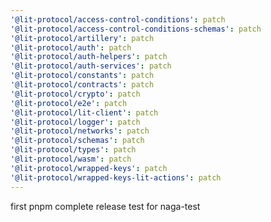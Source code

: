 ```yaml
---
'@lit-protocol/access-control-conditions': patch
'@lit-protocol/access-control-conditions-schemas': patch
'@lit-protocol/artillery': patch
'@lit-protocol/auth': patch
'@lit-protocol/auth-helpers': patch
'@lit-protocol/auth-services': patch
'@lit-protocol/constants': patch
'@lit-protocol/contracts': patch
'@lit-protocol/crypto': patch
'@lit-protocol/e2e': patch
'@lit-protocol/lit-client': patch
'@lit-protocol/logger': patch
'@lit-protocol/networks': patch
'@lit-protocol/schemas': patch
'@lit-protocol/types': patch
'@lit-protocol/wasm': patch
'@lit-protocol/wrapped-keys': patch
'@lit-protocol/wrapped-keys-lit-actions': patch
---
```


first pnpm complete release test for naga-test
